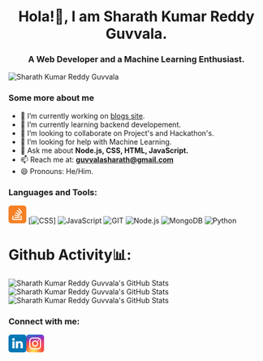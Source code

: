<h1 align="center">Hola!👋, I am Sharath Kumar Reddy Guvvala.</h1>
<h3 align="center">A Web Developer and a Machine Learning Enthusiast.</h3>
<p align="left"> <img src="https://komarev.com/ghpvc/?username=sharathguvvala" alt="Sharath Kumar Reddy Guvvala" /> </p>


### Some more about me
- 🔭 I’m currently working on [blogs site](https://github.com/sharathguvvala/Blogs).
- 🌱 I’m currently learning backend developement.
- 👯 I’m looking to collaborate on Project's and Hackathon's.
- 🤔 I’m looking for help with Machine Learning.
- 💬 Ask me about **Node.js, CSS, HTML, JavaScript.**
- 📫 Reach me at: **guvvalasharath@gmail.com**
- 😄 Pronouns: He/Him.


### Languages and Tools:

<code><img height="35" src="https://github.com/edent/SuperTinyIcons/blob/master/images/svg/stackoverflow.svg"></code>
[<img src="https://icongr.am/devicon/css3-original.svg?size=60&color=currentColor" alt="CSS"/>]
<img src="https://icongr.am/devicon/javascript-original.svg?size=60&color=currentColor" alt="JavaScript">
<img src="https://icongr.am/devicon/git-original.svg?size=60&color=currentColor" alt="GIT">
<img src="https://icongr.am/devicon/nodejs-original.svg?size=60&color=currentColor" alt="Node.js">
<img src="https://icongr.am/devicon/mongodb-original.svg?size=60&color=currentColor" alt="MongoDB">
<img src="https://icongr.am/devicon/python-original.svg?size=60&color=currentColor" alt="Python">


# Github Activity📊:
<img src="https://github-readme-stats.vercel.app/api?username=sharathguvvala&&show_icons=true&theme=algolia" alt="Sharath Kumar Reddy Guvvala's GitHub Stats">
<img src="https://github-readme-stats.vercel.app/api/top-langs/?username=sharathguvvala&layout=compact&&show_icons=true&&theme=algolia" alt="Sharath Kumar Reddy Guvvala's GitHub Stats">
<img src="https://github-readme-streak-stats.herokuapp.com/?user=sharathguvvala&&show_icons=true&&theme=algolia" alt="Sharath Kumar Reddy Guvvala's GitHub Stats">

### Connect with me:


[<img align="left" alt="Sharath Kumar Reddy Guvvala | LinkedIn" width="35px" src="https://github.com/edent/SuperTinyIcons/blob/master/images/svg/linkedin.svg" />](https://www.linkedin.com/in/sharath-kumar-reddy-871ba0204/)
[<img align="left" alt="Sharath Kumar Reddy Guvvala | Instagram" width="35px" src="https://github.com/edent/SuperTinyIcons/blob/master/images/svg/instagram.svg" />](https://www.instagram.com/sharathguvvala/)
